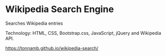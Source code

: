 # Wikipedia Search Engine

Searches Wikipedia entries

Technology: HTML, CSS, Bootstrap.css, JavaScript, jQuery and Wikipedia API.

https://tonnamb.github.io/wikipedia-search/